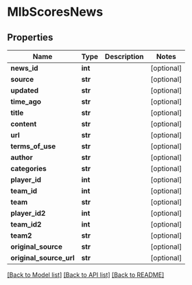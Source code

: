 # MlbScoresNews

## Properties
Name | Type | Description | Notes
------------ | ------------- | ------------- | -------------
**news_id** | **int** |  | [optional] 
**source** | **str** |  | [optional] 
**updated** | **str** |  | [optional] 
**time_ago** | **str** |  | [optional] 
**title** | **str** |  | [optional] 
**content** | **str** |  | [optional] 
**url** | **str** |  | [optional] 
**terms_of_use** | **str** |  | [optional] 
**author** | **str** |  | [optional] 
**categories** | **str** |  | [optional] 
**player_id** | **int** |  | [optional] 
**team_id** | **int** |  | [optional] 
**team** | **str** |  | [optional] 
**player_id2** | **int** |  | [optional] 
**team_id2** | **int** |  | [optional] 
**team2** | **str** |  | [optional] 
**original_source** | **str** |  | [optional] 
**original_source_url** | **str** |  | [optional] 

[[Back to Model list]](../README.md#documentation-for-models) [[Back to API list]](../README.md#documentation-for-api-endpoints) [[Back to README]](../README.md)

